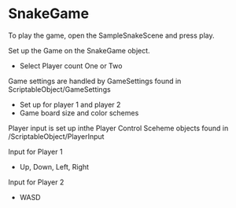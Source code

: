 # SnakeGame

To play the game, open the SampleSnakeScene and press play. 

Set up the Game on the SnakeGame object. 

- Select Player count One or Two 

Game settings are handled by GameSettings found in ScriptableObject/GameSettings
- Set up for player 1 and player 2
- Game board size and color schemes 


Player input is set up inthe Player Control Sceheme objects found in /ScriptableObject/PlayerInput 

Input for Player 1 
- Up, Down, Left, Right 

Input for Player 2 
- WASD 
